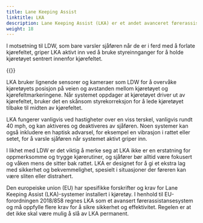 ```yaml
---
title: Lane Keeping Assist
linktitle: LKA
description: Lane Keeping Assist (LKA) er et andet avanceret førerassistentsystem (ADAS), der hjælper chauffører med at holde sig inden for deres vognbane, mens de kører.
weight: 18
---
```

<!-- markdownlint-disable MD033 -->
I motsetning til LDW, som bare varsler sjåføren når de er i ferd med å forlate kjørefeltet, griper LKA aktivt inn ved å bruke styreinnganger for å holde kjøretøyet sentrert innenfor kjørefeltet.

{{<evkxdisplayaddarticle />}}

LKA bruker lignende sensorer og kameraer som LDW for å overvåke kjøretøyets posisjon på veien og avstanden mellom kjøretøyet og kjørefeltmarkeringene. Når systemet oppdager at kjøretøyet driver ut av kjørefeltet, bruker det en skånsom styrekorreksjon for å lede kjøretøyet tilbake til midten av kjørefeltet.

LKA fungerer vanligvis ved hastigheter over en viss terskel, vanligvis rundt 40 mph, og kan aktiveres og deaktiveres av sjåføren. Noen systemer kan også inkludere en haptisk advarsel, for eksempel en vibrasjon i rattet eller setet, for å varsle sjåføren når systemet aktivt griper inn.

I likhet med LDW er det viktig å merke seg at LKA ikke er en erstatning for oppmerksomme og trygge kjørerutiner, og sjåfører bør alltid være fokusert og våken mens de sitter bak rattet. LKA er designet for å gi et ekstra lag med sikkerhet og bekvemmelighet, spesielt i situasjoner der føreren kan være sliten eller distrahert.

Den europeiske union (EU) har spesifikke forskrifter og krav for Lane Keeping Assist (LKA)-systemer installert i kjøretøy. I henhold til EU-forordningen 2018/858 regnes LKA som et avansert førerassistansesystem og må oppfylle flere krav for å sikre sikkerhet og effektivitet. Regelen er at det ikke skal være mulig å slå av LKA permanent.
